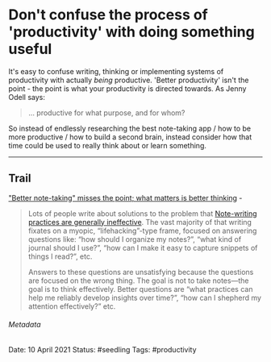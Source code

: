 # Don't confuse the process of 'productivity' with doing something useful
It's easy to confuse writing, thinking or implementing systems of productivity with actually *being* productive. 'Better productivity' isn't the point - the point is what your productivity is directed towards. As Jenny Odell says: 
>... productive for what purpose, and for whom? 

So instead of endlessly researching the best note-taking app / how to be more productive / how to build a second brain, instead consider how that time could be used to really think about or learn something.
___
## Trail
["Better note-taking" misses the point; what matters is better thinking](https://notes.andymatuschak.org/z7kEFe6NfUSgtaDuUjST1oczKKzQQeQWk4Dbc) - 
>Lots of people write about solutions to the problem that [Note-writing practices are generally ineffective](https://notes.andymatuschak.org/z8V2q398qu89vdJ73N2BEYCgevMqux3yxQUAC). The vast majority of that writing fixates on a myopic, “lifehacking”-type frame, focused on answering questions like: “how should I organize my notes?”, “what kind of journal should I use?”, “how can I make it easy to capture snippets of things I read?”, etc.
>
>Answers to these questions are unsatisfying because the questions are focused on the wrong thing. The goal is not to take notes—the goal is to think effectively. Better questions are “what practices can help me reliably develop insights over time?”, “how can I shepherd my attention effectively?” etc.
###### Metadata
Date: 10 April 2021
Status: #seedling
Tags: #productivity